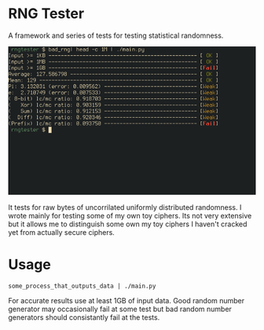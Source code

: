 # RNG Tester

A framework and series of tests for testing statistical randomness.

![Screenshot](screenshot.png)

It tests for raw bytes of uncorrilated uniformly distributed
randomness. I wrote mainly for testing some of my own toy ciphers. Its
not very extensive but it allows me to distinguish some own my toy
ciphers I haven't cracked yet from actually secure ciphers.

# Usage

    some_process_that_outputs_data | ./main.py

For accurate results use at least 1GB of input data. Good random
number generator may occasionally fail at some test but bad random
number generators should consistantly fail at the tests.

